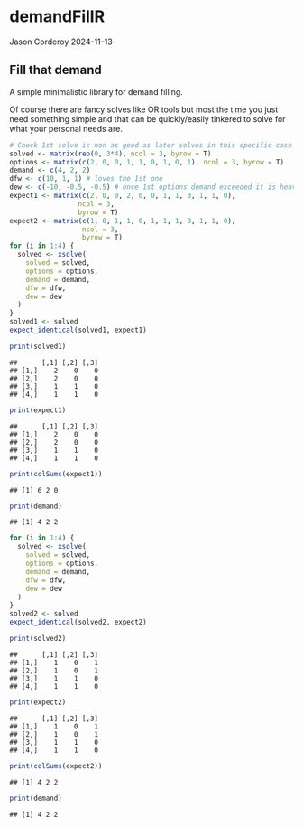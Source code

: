 demandFillR
================
Jason Corderoy
2024-11-13

## Fill that demand

A simple minimalistic library for demand filling.

Of course there are fancy solves like OR tools but most the time you
just need something simple and that can be quickly/easily tinkered to
solve for what your personal needs are.

``` r
# Check 1st solve is non as good as later solves in this specific case
solved <- matrix(rep(0, 3*4), ncol = 3, byrow = T)
options <- matrix(c(2, 0, 0, 1, 1, 0, 1, 0, 1), ncol = 3, byrow = T)
demand <- c(4, 2, 2)
dfw <- c(10, 1, 1) # loves the 1st one
dew <- c(-10, -0.5, -0.5) # once 1st options demand exceeded it is heavily penalized
expect1 <- matrix(c(2, 0, 0, 2, 0, 0, 1, 1, 0, 1, 1, 0),
                 ncol = 3,
                 byrow = T)
expect2 <- matrix(c(1, 0, 1, 1, 0, 1, 1, 1, 0, 1, 1, 0),
                  ncol = 3,
                  byrow = T)
for (i in 1:4) {
  solved <- xsolve(
    solved = solved,
    options = options,
    demand = demand,
    dfw = dfw,
    dew = dew
  )
}
solved1 <- solved
expect_identical(solved1, expect1)

print(solved1)
```

    ##      [,1] [,2] [,3]
    ## [1,]    2    0    0
    ## [2,]    2    0    0
    ## [3,]    1    1    0
    ## [4,]    1    1    0

``` r
print(expect1)
```

    ##      [,1] [,2] [,3]
    ## [1,]    2    0    0
    ## [2,]    2    0    0
    ## [3,]    1    1    0
    ## [4,]    1    1    0

``` r
print(colSums(expect1))
```

    ## [1] 6 2 0

``` r
print(demand)
```

    ## [1] 4 2 2

``` r
for (i in 1:4) {
  solved <- xsolve(
    solved = solved,
    options = options,
    demand = demand,
    dfw = dfw,
    dew = dew
  )
}
solved2 <- solved
expect_identical(solved2, expect2)

print(solved2)
```

    ##      [,1] [,2] [,3]
    ## [1,]    1    0    1
    ## [2,]    1    0    1
    ## [3,]    1    1    0
    ## [4,]    1    1    0

``` r
print(expect2)
```

    ##      [,1] [,2] [,3]
    ## [1,]    1    0    1
    ## [2,]    1    0    1
    ## [3,]    1    1    0
    ## [4,]    1    1    0

``` r
print(colSums(expect2))
```

    ## [1] 4 2 2

``` r
print(demand)
```

    ## [1] 4 2 2
